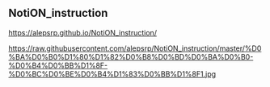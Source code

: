 ## NotiON_instruction
https://alepsrp.github.io/NotiON_instruction/

https://raw.githubusercontent.com/alepsrp/NotiON_instruction/master/%D0%BA%D0%B0%D1%80%D1%82%D0%B8%D0%BD%D0%BA%D0%B0-%D0%B4%D0%BB%D1%8F-%D0%BC%D0%BE%D0%B4%D1%83%D0%BB%D1%8F1.jpg
